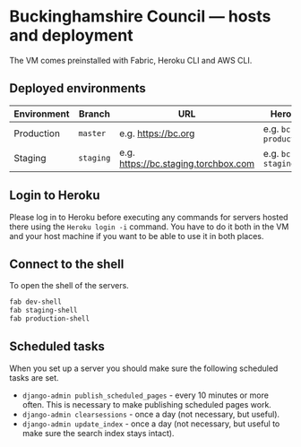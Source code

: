 # Buckinghamshire Council — hosts and deployment

The VM comes preinstalled with Fabric, Heroku CLI and AWS CLI.

## Deployed environments

| Environment | Branch    | URL                                  | Heroku               |
| ----------- | --------- | ------------------------------------ | -------------------- |
| Production  | `master`  | e.g. https://bc.org                  | e.g. `bc-production` |
| Staging     | `staging` | e.g. https://bc.staging.torchbox.com | e.g. `bc-staging`    |

## Login to Heroku

Please log in to Heroku before executing any commands for servers hosted there
using the `Heroku login -i` command. You have to do it both in the VM and your
host machine if you want to be able to use it in both places.

## Connect to the shell

To open the shell of the servers.

```bash
fab dev-shell
fab staging-shell
fab production-shell
```

## Scheduled tasks

When you set up a server you should make sure the following scheduled tasks are set.

- `django-admin publish_scheduled_pages` - every 10 minutes or more often. This is necessary to make publishing scheduled pages work.
- `django-admin clearsessions` - once a day (not necessary, but useful).
- `django-admin update_index` - once a day (not necessary, but useful to make sure the search index stays intact).
